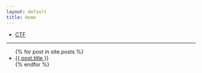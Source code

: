 ```yaml
---
layout: default
title: Home
---
```

<ul>
    <li>
      <a href="/ctf/">CTF</a>
    </li>
</ul>

<hr>

<ul>
  {% for post in site.posts %}
    <li>
      <a href="{{ post.url | relative_url }}">{{ post.title }}</a>
    </li>
  {% endfor %}
</ul>

